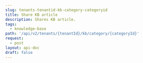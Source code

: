```yaml
---
slug: tenants-tenantid-kb-category-categoryid
title: Share KB article
description: Shares KB article.
tags:
  - knowledge-base
path: '/api/v2/tenants/{tenantId}/kb/category/{categoryId}'
request:
  - post
layout: api-doc
draft: false
---
```

